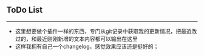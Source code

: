 ## ToDo List


----

- 这里想要做个插件一样的东西，专门从git记录中获取我的更新情况，把最近改过的，和最近刚刚新增的文本内容都可以输出在这里
- 这样我拥有自己一个changelog，感觉效果应该还是挺好的；